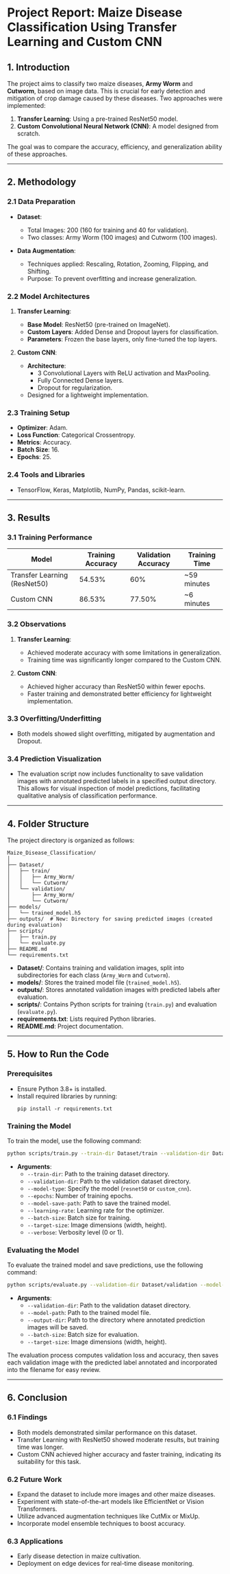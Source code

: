 # Project Report: Maize Disease Classification Using Transfer Learning and Custom CNN

## 1. Introduction
The project aims to classify two maize diseases, **Army Worm** and **Cutworm**, based on image data. This is crucial for early detection and mitigation of crop damage caused by these diseases. Two approaches were implemented:

1. **Transfer Learning**: Using a pre-trained ResNet50 model.
2. **Custom Convolutional Neural Network (CNN)**: A model designed from scratch.

The goal was to compare the accuracy, efficiency, and generalization ability of these approaches.

---

## 2. Methodology

### 2.1 Data Preparation
- **Dataset**:
  - Total Images: 200 (160 for training and 40 for validation).
  - Two classes: Army Worm (100 images) and Cutworm (100 images).

- **Data Augmentation**:
  - Techniques applied: Rescaling, Rotation, Zooming, Flipping, and Shifting.
  - Purpose: To prevent overfitting and increase generalization.

### 2.2 Model Architectures
1. **Transfer Learning**:
   - **Base Model**: ResNet50 (pre-trained on ImageNet).
   - **Custom Layers**: Added Dense and Dropout layers for classification.
   - **Parameters**: Frozen the base layers, only fine-tuned the top layers.

2. **Custom CNN**:
   - **Architecture**:
     - 3 Convolutional Layers with ReLU activation and MaxPooling.
     - Fully Connected Dense layers.
     - Dropout for regularization.
   - Designed for a lightweight implementation.

### 2.3 Training Setup
- **Optimizer**: Adam.
- **Loss Function**: Categorical Crossentropy.
- **Metrics**: Accuracy.
- **Batch Size**: 16.
- **Epochs**: 25.

### 2.4 Tools and Libraries
- TensorFlow, Keras, Matplotlib, NumPy, Pandas, scikit-learn.

---

## 3. Results

### 3.1 Training Performance
| **Model**              | **Training Accuracy** | **Validation Accuracy** | **Training Time** |
|-------------------------|-----------------------|--------------------------|--------------------|
| Transfer Learning (ResNet50) | 54.53%                | 60%                      | ~59 minutes        |
| Custom CNN              | 86.53%                | 77.50%                   | ~6 minutes         |

### 3.2 Observations
1. **Transfer Learning**:
   - Achieved moderate accuracy with some limitations in generalization.
   - Training time was significantly longer compared to the Custom CNN.

2. **Custom CNN**:
   - Achieved higher accuracy than ResNet50 within fewer epochs.
   - Faster training and demonstrated better efficiency for lightweight implementation.

### 3.3 Overfitting/Underfitting
- Both models showed slight overfitting, mitigated by augmentation and Dropout.

### 3.4 Prediction Visualization
- The evaluation script now includes functionality to save validation images with annotated predicted labels in a specified output directory. This allows for visual inspection of model predictions, facilitating qualitative analysis of classification performance.

---

## 4. Folder Structure
The project directory is organized as follows:

```
Maize_Disease_Classification/
│
├── Dataset/
│   ├── train/
│   │   ├── Army_Worm/
│   │   └── Cutworm/
│   └── validation/
│       ├── Army_Worm/
│       └── Cutworm/
├── models/
│   └── trained_model.h5
├── outputs/  # New: Directory for saving predicted images (created during evaluation)
├── scripts/
│   ├── train.py
│   └── evaluate.py
├── README.md
└── requirements.txt
```

- **Dataset/**: Contains training and validation images, split into subdirectories for each class (`Army_Worm` and `Cutworm`).
- **models/**: Stores the trained model file (`trained_model.h5`).
- **outputs/**: Stores annotated validation images with predicted labels after evaluation.
- **scripts/**: Contains Python scripts for training (`train.py`) and evaluation (`evaluate.py`).
- **requirements.txt**: Lists required Python libraries.
- **README.md**: Project documentation.

---

## 5. How to Run the Code

### Prerequisites
- Ensure Python 3.8+ is installed.
- Install required libraries by running:
  ```
  pip install -r requirements.txt
  ```

### Training the Model
To train the model, use the following command:

```bash
python scripts/train.py --train-dir Dataset/train --validation-dir Dataset/validation --model-type resnet50 --epochs 10 --model-save-path ./models/trained_model.h5 --learning-rate 0.0001 --batch-size 32 --target-size 256 256 --verbose 1
```

- **Arguments**:
  - `--train-dir`: Path to the training dataset directory.
  - `--validation-dir`: Path to the validation dataset directory.
  - `--model-type`: Specify the model (`resnet50` or `custom_cnn`).
  - `--epochs`: Number of training epochs.
  - `--model-save-path`: Path to save the trained model.
  - `--learning-rate`: Learning rate for the optimizer.
  - `--batch-size`: Batch size for training.
  - `--target-size`: Image dimensions (width, height).
  - `--verbose`: Verbosity level (0 or 1).

### Evaluating the Model
To evaluate the trained model and save predictions, use the following command:

```bash
python scripts/evaluate.py --validation-dir Dataset/validation --model-path ./models/trained_model.h5 --output-dir ./outputs --batch-size 32 --target-size 256 256
```

- **Arguments**:
  - `--validation-dir`: Path to the validation dataset directory.
  - `--model-path`: Path to the trained model file.
  - `--output-dir`: Path to the directory where annotated prediction images will be saved.
  - `--batch-size`: Batch size for evaluation.
  - `--target-size`: Image dimensions (width, height).

The evaluation process computes validation loss and accuracy, then saves each validation image with the predicted label annotated and incorporated into the filename for easy review.

---

## 6. Conclusion

### 6.1 Findings
- Both models demonstrated similar performance on this dataset.
- Transfer Learning with ResNet50 showed moderate results, but training time was longer.
- Custom CNN achieved higher accuracy and faster training, indicating its suitability for this task.

### 6.2 Future Work
- Expand the dataset to include more images and other maize diseases.
- Experiment with state-of-the-art models like EfficientNet or Vision Transformers.
- Utilize advanced augmentation techniques like CutMix or MixUp.
- Incorporate model ensemble techniques to boost accuracy.

### 6.3 Applications
- Early disease detection in maize cultivation.
- Deployment on edge devices for real-time disease monitoring.
